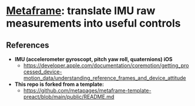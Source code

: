 # [Metaframe](https://metapages.org/): translate IMU raw measurements into useful controls

## References

  - **IMU (accelerometer gyroscopt, pitch yaw roll, quaternions) iOS**
    - <https://developer.apple.com/documentation/coremotion/getting_processed_device-motion_data/understanding_reference_frames_and_device_attitude>
  - **This repo is forked from a template:**
    - <https://github.com/metapages/metaframe-template-preact/blob/main/public/README.md>
